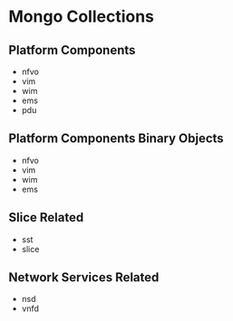 # Mongo Collections

## Platform Components
* nfvo
* vim
* wim
* ems
* pdu

## Platform Components Binary Objects
* nfvo
* vim
* wim
* ems

## Slice Related
* sst
* slice

## Network Services Related 
* nsd
* vnfd